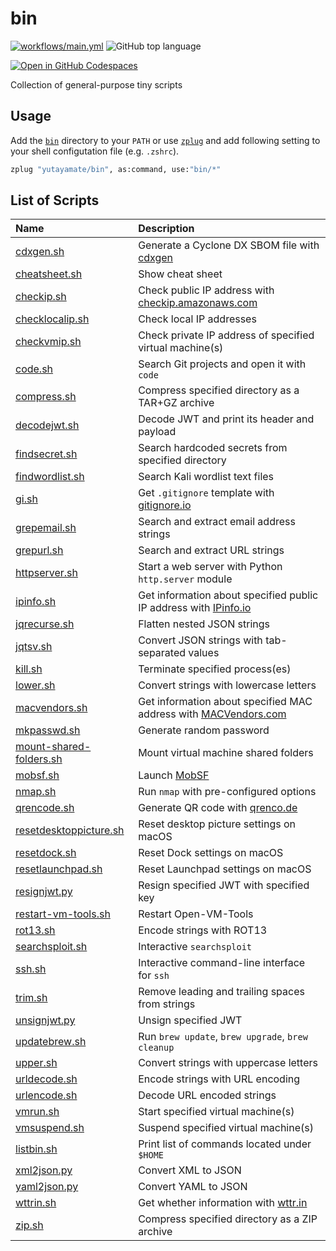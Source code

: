 # bin

[![workflows/main.yml](https://github.com/yutayamate/bin/actions/workflows/main.yml/badge.svg)](https://github.com/yutayamate/bin/actions/workflows/main.yml)
![GitHub top language](https://img.shields.io/github/languages/top/yutayamate/bin)

[![Open in GitHub Codespaces](https://github.com/codespaces/badge.svg)](https://github.com/codespaces/new?hide_repo_select=true&repo=221247482)

Collection of general-purpose tiny scripts

## Usage

Add the [`bin`](bin) directory to your `PATH` or use [`zplug`](https://github.com/zplug/zplug) and add following setting to your shell configutation file (e.g. `.zshrc`).

```bash
zplug "yutayamate/bin", as:command, use:"bin/*"
```

## List of Scripts

| Name | Description |
| :- | :- |
| [cdxgen.sh](bin/cdxgen.sh) | Generate a Cyclone DX SBOM file with [cdxgen](https://github.com/CycloneDX/cdxgen) |
| [cheatsheet.sh](bin/cheatsheet.sh) | Show cheat sheet |
| [checkip.sh](bin/checkip.sh) | Check public IP address with [checkip.amazonaws.com](https://checkip.amazonaws.com) |
| [checklocalip.sh](bin/checklocalip.sh) | Check local IP addresses |
| [checkvmip.sh](bin/checkvmip.sh) | Check private IP address of specified virtual machine(s) |
| [code.sh](bin/code.sh) | Search Git projects and open it with `code` |
| [compress.sh](bin/compress.sh) | Compress specified directory as a TAR+GZ archive |
| [decodejwt.sh](bin/decodejwt.sh) | Decode JWT and print its header and payload |
| [findsecret.sh](bin/findsecret.sh) | Search hardcoded secrets from specified directory |
| [findwordlist.sh](bin/findwordlist.sh) | Search Kali wordlist text files |
| [gi.sh](bin/gi.sh) | Get `.gitignore` template with [gitignore.io](https://www.gitignore.io) |
| [grepemail.sh](bin/grepemail.sh) | Search and extract email address strings |
| [grepurl.sh](bin/grepurl.sh) | Search and extract URL strings |
| [httpserver.sh](bin/httpserver.sh) | Start a web server with Python `http.server` module |
| [ipinfo.sh](bin/ipinfo.sh) | Get information about specified public IP address with [IPinfo.io](https://ipinfo.io) |
| [jqrecurse.sh](bin/jqrecurse.sh) | Flatten nested JSON strings |
| [jqtsv.sh](bin/jqtsv.sh) | Convert JSON strings with tab-separated values |
| [kill.sh](bin/kill.sh) | Terminate specified process(es) |
| [lower.sh](bin/lower.sh) | Convert strings with lowercase letters |
| [macvendors.sh](bin/macvendors.sh) | Get information about specified MAC address with [MACVendors.com](https://macvendors.com) |
| [mkpasswd.sh](bin/mkpasswd.sh) | Generate random password |
| [mount-shared-folders.sh](bin/mount-shared-folders.sh) | Mount virtual machine shared folders |
| [mobsf.sh](bin/mobsf.sh) | Launch [MobSF](https://github.com/MobSF/Mobile-Security-Framework-MobSF) |
| [nmap.sh](bin/nmap.sh) | Run `nmap` with pre-configured options |
| [qrencode.sh](bin/qrencode.sh) | Generate QR code with [qrenco.de](https://qrenco.de) |
| [resetdesktoppicture.sh](bin/resetdesktoppicture.sh) | Reset desktop picture settings on macOS |
| [resetdock.sh](bin/resetdock.sh) | Reset Dock settings on macOS |
| [resetlaunchpad.sh](bin/resetlaunchpad.sh) | Reset Launchpad settings on macOS |
| [resignjwt.py](bin/resignjwt.py) | Resign specified JWT with specified key |
| [restart-vm-tools.sh](bin/restart-vm-tools.sh) | Restart Open-VM-Tools |
| [rot13.sh](bin/rot13.sh) | Encode strings with ROT13 |
| [searchsploit.sh](bin/searchsploit.sh) | Interactive `searchsploit` |
| [ssh.sh](bin/ssh.sh) | Interactive command-line interface for `ssh` |
| [trim.sh](bin/trim.sh) | Remove leading and trailing spaces from strings |
| [unsignjwt.py](bin/unsignjwt.py) | Unsign specified JWT |
| [updatebrew.sh](bin/updatebrew.sh) | Run `brew update`, `brew upgrade`, `brew cleanup` |
| [upper.sh](bin/upper.sh) | Convert strings with uppercase letters |
| [urldecode.sh](bin/urldecode.sh) | Encode strings with URL encoding |
| [urlencode.sh](bin/urlencode.sh) | Decode URL encoded strings |
| [vmrun.sh](bin/vmrun.sh) | Start specified virtual machine(s) |
| [vmsuspend.sh](bin/vmsuspend.sh) | Suspend specified virtual machine(s) |
| [listbin.sh](bin/listbin.sh) | Print list of commands located under `$HOME` |
| [xml2json.py](bin/xml2json.py) | Convert XML to JSON |
| [yaml2json.py](bin/yaml2json.py) | Convert YAML to JSON |
| [wttrin.sh](bin/wttrin.sh) | Get whether information with [wttr.in](https://wttr.in) |
| [zip.sh](bin/zip.sh) | Compress specified directory as a ZIP archive |
